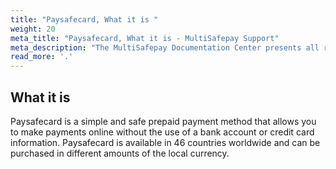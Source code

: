 ```yaml
---
title: "Paysafecard, What it is "
weight: 20
meta_title: "Paysafecard, What it is - MultiSafepay Support"
meta_description: "The MultiSafepay Documentation Center presents all relevant information about our Plugins and API. You can also find support pages for Payment Methods, Tools and General Questions as well as the contact details of our Support and Integration Teams."
read_more: '.'
---
```

## What it is 
Paysafecard is a simple and safe prepaid payment method that allows you to make payments online without the use of a bank account or credit card information. Paysafecard is available in 46 countries worldwide and can be purchased in different amounts of the local currency.
